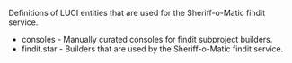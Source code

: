 Definitions of LUCI entities that are used for the Sheriff-o-Matic findit
service.

* consoles - Manually curated consoles for findit subproject builders.
* findit.star - Builders that are used by the Sheriff-o-Matic findit service.
